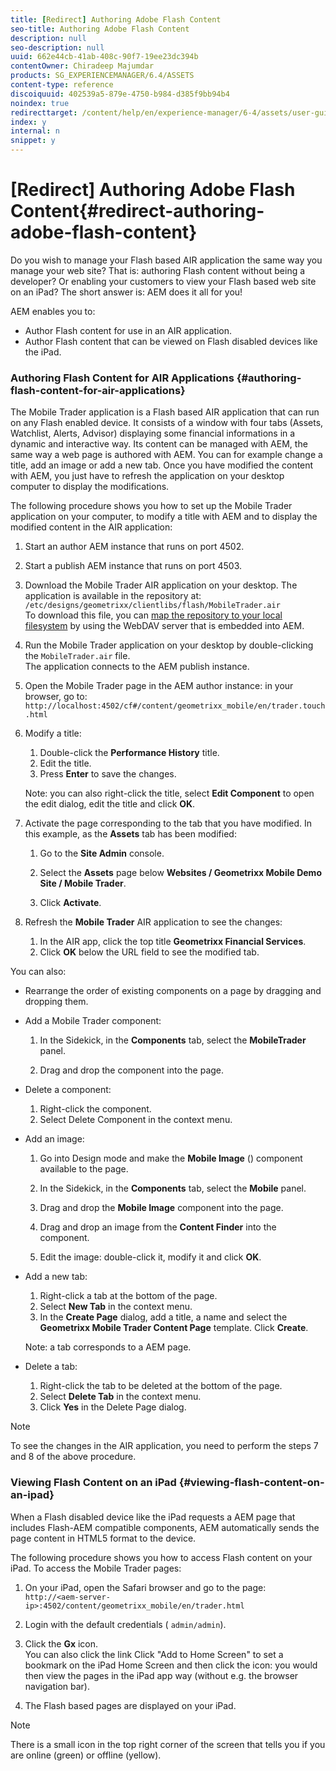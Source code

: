```yaml
---
title: [Redirect] Authoring Adobe Flash Content
seo-title: Authoring Adobe Flash Content
description: null
seo-description: null
uuid: 662e44cb-41ab-408c-90f7-19ee23dc394b
contentOwner: Chiradeep Majumdar
products: SG_EXPERIENCEMANAGER/6.4/ASSETS
content-type: reference
discoiquuid: 402539a5-879e-4750-b984-d385f9bb94b4
noindex: true
redirecttarget: /content/help/en/experience-manager/6-4/assets/user-guide
index: y
internal: n
snippet: y
---
```


# [Redirect] Authoring Adobe Flash Content{#redirect-authoring-adobe-flash-content}

<!--
Comment Type: remark
Last Modified By: Alva Ware-Bevacqui (alvawb)
Last Modified Date: 2018-03-02T03:00:37.571-0500
<p>Chiradeep to check. May be legacy</p>
-->

Do you wish to manage your Flash based AIR application the same way you manage your web site? That is: authoring Flash content without being a developer? Or enabling your customers to view your Flash based web site on an iPad? The short answer is: AEM does it all for you!

AEM enables you to:

* Author Flash content for use in an AIR application.
* Author Flash content that can be viewed on Flash disabled devices like the iPad.

### Authoring Flash Content for AIR Applications {#authoring-flash-content-for-air-applications}

The Mobile Trader application is a Flash based AIR application that can run on any Flash enabled device. It consists of a window with four tabs (Assets, Watchlist, Alerts, Advisor) displaying some financial informations in a dynamic and interactive way. Its content can be managed with AEM, the same way a web page is authored with AEM. You can for example change a title, add an image or add a new tab. Once you have modified the content with AEM, you just have to refresh the application on your desktop computer to display the modifications.

The following procedure shows you how to set up the Mobile Trader application on your computer, to modify a title with AEM and to display the modified content in the AIR application:

1. Start an author AEM instance that runs on port 4502.
1. Start a publish AEM instance that runs on port 4503.
1. Download the Mobile Trader AIR application on your desktop. The application is available in the repository at:  
   `/etc/designs/geometrixx/clientlibs/flash/MobileTrader.air`  
   To download this file, you can [map the repository to your local filesystem](../../sites/administering/using/webdav-access.md) by using the WebDAV server that is embedded into AEM.  

1. Run the Mobile Trader application on your desktop by double-clicking the `MobileTrader.air` file.  
   The application connects to the AEM publish instance.  

1. Open the Mobile Trader page in the AEM author instance: in your browser, go to:  
   `http://localhost:4502/cf#/content/geometrixx_mobile/en/trader.touch.html`

1. Modify a title:

    1. Double-click the **Performance History** title.
    1. Edit the title.
    1. Press **Enter** to save the changes.

   Note: you can also right-click the title, select **Edit Component** to open the edit dialog, edit the title and click **OK**.

1. Activate the page corresponding to the tab that you have modified. In this example, as the **Assets** tab has been modified:

    1. Go to the **Site Admin** console.
    1. Select the **Assets** page below **Websites / Geometrixx Mobile Demo Site / Mobile Trader**.
    
    1. Click **Activate**.

1. Refresh the **Mobile Trader** AIR application to see the changes:

    1. In the AIR app, click the top title **Geometrixx Financial Services**.
    1. Click **OK** below the URL field to see the modified tab.

<!--
Comment Type: remark
Last Modified By: Jean-Christophe Kautzmann (jkautzma)
Last Modified Date: 2018-03-02T03:00:37.647-0500
<p>step 5: when I open the page from the siteadmin, it opens the html5 version.<br /> </p>
<p>-&gt; bug 37731<br /> </p>
-->

<!--
Comment Type: remark
Last Modified By: Jean-Christophe Kautzmann (jkautzma)
Last Modified Date: 2018-03-02T03:00:37.673-0500
<p>step 7: bug: the console doesn't show the replicated status icon<br /> </p>
<p>-&gt; this is a platform (known) issue<br /> </p>
-->

You can also:

* Rearrange the order of existing components on a page by dragging and dropping them.  
* Add a Mobile Trader component:

    1. In the Sidekick, in the **Components** tab, select the **MobileTrader** panel.
    
    1. Drag and drop the component into the page.

* Delete a component:

    1. Right-click the component.  
    1. Select Delete Component in the context menu.

* Add an image:

    1. Go into Design mode and make the **Mobile Image** () component available to the page.
    1. In the Sidekick, in the **Components** tab, select the **Mobile** panel.
    
    1. Drag and drop the **Mobile Image** component into the page.
    1. Drag and drop an image from the **Content Finder** into the component.
    1. Edit the image: double-click it, modify it and click **OK**.

* Add a new tab:

    1. Right-click a tab at the bottom of the page.
    1. Select **New Tab** in the context menu.
    1. In the **Create Page** dialog, add a title, a name and select the **Geometrixx Mobile Trader Content Page** template. Click **Create**.

  Note: a tab corresponds to a AEM page.
* Delete a tab:

    1. Right-click the tab to be deleted at the bottom of the page.
    1. Select **Delete Tab** in the context menu.
    1. Click **Yes** in the Delete Page dialog.

>[!NOTE]
>
>To see the changes in the AIR application, you need to perform the steps 7 and 8 of the above procedure.

<!--
Comment Type: remark
Last Modified By: Jean-Christophe Kautzmann (jkautzma)
Last Modified Date: 2018-03-02T03:00:37.738-0500
<p>Is it possible to add some text?</p>
<p>I've been able to add a text component in the browser but it's not showing in the AIR app.<br /> </p>
<p>It's because the flash-text component is not enabled<br /> </p>
-->

<!--
Comment Type: remark
Last Modified By: Jean-Christophe Kautzmann (jkautzma)
Last Modified Date: 2018-03-02T03:00:37.761-0500
<p>The following section ("Authoring Flash Content for Web Sites") should be discarded as the feature should not be available in its current state. </p>
<p>The corresponding content will be removed from the repository. </p>
<p>Discussed with David N. and Tobi B. on 18.10.2011.<br /> </p>
-->

<!--
Comment Type: draft

<h3>Authoring Flash Content for Web Sites</h3>
-->

<!--
Comment Type: draft

<p>With CQ it is possible to create and manage Adobe Flash content within a browser environment. The Flash content is managed the same way a web page is authored with CQ. You can manage titles, texts and images.</p>
<p>The following procedure shows you how to create a web page that includes Flash content consisting of a title, some text and an image:</p>
<ol>
<li>In <strong>Site Admin</strong> console, create a page below <strong>Websites / Geometrixx Demo Site / English</strong>:
<ul>
<li><strong>Title</strong>: My Flash Page</li>
<li>Select the <strong>Mosaic Content Page</strong> template</li>
<li>Click <strong>Create</strong>.</li>
</ul> </li>
<li>Open the new page.</li>
<li>Add a title to the page: from the <strong>Components</strong> tab of the Sidekick, drag and drop a <strong>Title</strong> component to the page.</li>
<li>Edit the title:<br />
<ol>
<li>Click the <strong>Title</strong> component.</li>
<li>Edit the title.</li>
<li>Press <strong>Enter</strong> to save the changes.<br /> You can also double-click the <strong>Title</strong> component, define the title in the dialog and click <strong>OK</strong>.<br /> </li>
</ol> </li>
<li>Add a <strong>Text</strong> component to the page: from the <strong>Components</strong> tab of the Sidekick, drag and drop a <strong>Text</strong> component to the page.</li>
<li>Edit the text:<br />
<ol>
<li>Double-click the <strong>Text</strong> component.</li>
<li>Edit the text.</li>
<li>Click <strong>OK</strong> to save the changes.<br /> You can also right-click the <strong>Text</strong> component, define the text in the dialog and click <strong>OK</strong>.<br /> </li>
</ol> </li>
<li>Add an <strong>Image</strong> component to the page: from the <strong>Components</strong> tab of the Sidekick, drag and drop an <strong>Image</strong> component to the page.</li>
<li>Edit the image:
<ol>
<li>Drag and drop an image from the <strong>Content Finder</strong> into the <strong>Image</strong> component.</li>
<li>Edit the image: double-click it, modify it and click <strong>OK</strong>.<br /> You can also right-click the image to open the edit dialog.</li>
</ol> </li>
</ol>
<p>You can also:</p>
<ul>
<li>Rearrange the order of existing components on a page by dragging and dropping them.<br /> </li>
<li>Delete a component:
<ol>
<li>Right-click the component.<br /> </li>
<li>Select <strong>Delete Component</strong> in the context menu.</li>
</ol> </li>
</ul>
<p></p>
-->

<!--
Comment Type: remark
Last Modified By: Jean-Christophe Kautzmann (jkautzma)
Last Modified Date: 2018-03-02T03:00:37.822-0500
<p>the component dialog doesn't display ok (some shifts in the lines).<br /> </p>
<p>-&gt; bug 37732<br /> </p>
-->

<!--
Comment Type: remark
Last Modified By: Jean-Christophe Kautzmann (jkautzma)
Last Modified Date: 2018-03-02T03:00:37.845-0500
<p>there is a typo in the context menu of the component:<br /> 'Edit Copmonent' should be 'Edit Component'<br /> </p>
<p>-&gt; known issue<br /> </p>
-->

<!--
Comment Type: remark
Last Modified By: Jean-Christophe Kautzmann (jkautzma)
Last Modified Date: 2018-03-02T03:00:37.867-0500
<p>doesn't work on publish (javascript error):<br /> -&gt; tobi is not planning to invest more time on this feature as it is not known yet how customer will use this feature<br /> <br /> <br /> </p>
-->

### Viewing Flash Content on an iPad {#viewing-flash-content-on-an-ipad}

When a Flash disabled device like the iPad requests a AEM page that includes Flash-AEM compatible components, AEM automatically sends the page content in HTML5 format to the device.  
  
The following procedure shows you how to access Flash content on your iPad. To access the Mobile Trader pages:

1. On your iPad, open the Safari browser and go to the page:  
   `http://<aem-server-ip>:4502/content/geometrixx_mobile/en/trader.html`

1. Login with the default credentials ( `admin/admin`).  

1. Click the **Gx** icon.  
   You can also click the link Click "Add to Home Screen" to set a bookmark on the iPad Home Screen and then click the icon: you would then view the pages in the iPad app way (without e.g. the browser navigation bar).  

1. The Flash based pages are displayed on your iPad.

>[!NOTE]
>
>There is a small icon in the top right corner of the screen that tells you if you are online (green) or offline (yellow).

